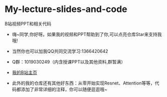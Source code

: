 # My-lecture-slides-and-code
B站视频PPT和相关代码

- 嗨~同学,你好呀。如果我的视频和PPT帮助到了你,可以点亮仓库Star来支持我哦!

- 当然你也可以加我QQ共同交流学习:1366420642

- Q群：1019030249（内含授课PPT以及其他资料,群暂满）

- [我的B站主页](https://space.bilibili.com/294132471)

- 此外的我的仓库还有其他好东西：从零开始实现Resnet、Attention等等，代码都添加了非常详细的注释，你可以随便逛逛哦~
